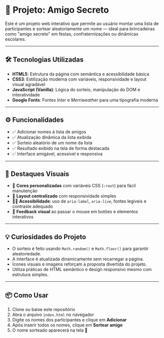 # 🎁 Projeto: Amigo Secreto

Este é um projeto web interativo que permite ao usuário montar uma lista de participantes e sortear aleatoriamente um nome — ideal para brincadeiras como "amigo secreto" em festas, confraternizações ou dinâmicas escolares.

---

## 🛠️ Tecnologias Utilizadas

- **HTML5**: Estrutura da página com semântica e acessibilidade básica  
- **CSS3**: Estilização moderna com variáveis, responsividade e layout visual agradável  
- **JavaScript (Vanilla)**: Lógica do sorteio, manipulação do DOM e interatividade  
- **Google Fonts**: Fontes *Inter* e *Merriweather* para uma tipografia moderna

---

## ⚙️ Funcionalidades

- ✅ Adicionar nomes à lista de amigos
- ✅ Atualização dinâmica da lista exibida
- ✅ Sorteio aleatório de um nome da lista
- ✅ Resultado exibido na tela de forma destacada
- ✅ Interface amigável, acessível e responsiva

---

## 🎨 Destaques Visuais

- 🎨 **Cores personalizadas** com variáveis CSS (`:root`) para fácil manutenção
- 📱 **Layout centralizado** com responsividade simples
- 🧑‍🦽 **Acessibilidade**: uso de `aria-label`, `aria-live`, fontes legíveis e contraste adequado
- 🧩 **Feedback visual** ao passar o mouse em botões e elementos interativos

---

## 💡 Curiosidades do Projeto

- O sorteio é feito usando `Math.random()` e `Math.floor()` para garantir aleatoriedade.
- A interface é atualizada dinamicamente sem recarregar a página.
- Ícones visuais e imagens reforçam a proposta divertida do projeto.
- Utiliza práticas de HTML semântico e design responsivo mesmo com estrutura simples.

---

## 📦 Como Usar

1. Clone ou baixe este repositório
2. Abra o arquivo `index.html` no navegador
3. Digite os nomes dos participantes e clique em **Adicionar**
4. Após inserir todos os nomes, clique em **Sortear amigo**
5. O nome sorteado aparecerá na tela 🎉
